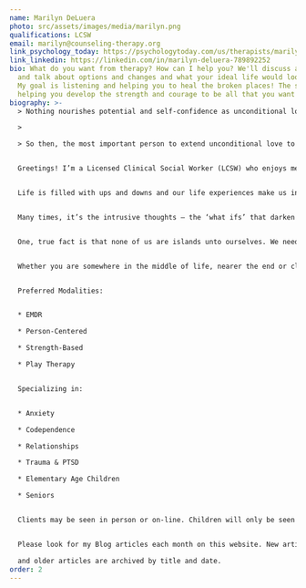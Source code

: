 ```yaml
---
name: Marilyn DeLuera
photo: src/assets/images/media/marilyn.png
qualifications: LCSW
email: marilyn@counseling-therapy.org
link_psychology_today: https://psychologytoday.com/us/therapists/marilyn-deluera-port-orange-fl/997752
link_linkedin: https://linkedin.com/in/marilyn-deluera-789892252
bio: What do you want from therapy? How can I help you? We'll discuss all that
  and talk about options and changes and what your ideal life would look like.
  My goal is listening and helping you to heal the broken places! The second is
  helping you develop the strength and courage to be all that you want to be!
biography: >-
  > Nothing nourishes potential and self-confidence as unconditional love.

  >

  > So then, the most important person to extend unconditional love to is oneself.


  Greetings! I’m a Licensed Clinical Social Worker (LCSW) who enjoys meeting people of all ages. Every person is different; their life experiences are different and their needs and goals are different. What works for one person will not work for another. I use an eclectic approach that allows me to treat each individual according to their own unique needs and wants.


  Life is filled with ups and downs and our life experiences make us into who we are. If we’re trying to learn how to make better choices, it helps to look at decisions we’ve made in the past. How did those experiences, even the ones from childhood, affect us? Examining those things can make a big difference in how we move forward.


  Many times, it’s the intrusive thoughts – the ‘what ifs’ that darken our days. Whether it’s anxiety, depression, grief and loss, PTSD, or relationship problems, I want to encourage you that there is hope for a brighter path ahead.


  One, true fact is that none of us are islands unto ourselves. We need human connection, we need contact, we need each other. Without each other, we often feel lost, like we’re battling the world by ourselves! If your background is one of confusion and chaos, do not despair! Even if your world isn’t confused and chaotic, don’t put yourself down! You are worthy of connection! You are worthy of respect, healing, and happiness! Life is a journey, not a destination, and you are worthy of a good and fulfilling journey!


  Whether you are somewhere in the middle of life, nearer the end or closer to the beginning, I would like to work with you. How can I help you?


  Preferred Modalities:


  * EMDR

  * Person-Centered

  * Strength-Based

  * Play Therapy


  Specializing in:


  * Anxiety

  * Codependence

  * Relationships

  * Trauma & PTSD

  * Elementary Age Children

  * Seniors


  Clients may be seen in person or on-line. Children will only be seen in person.


  Please look for my Blog articles each month on this website. New articles appear at the top

  and older articles are archived by title and date.
order: 2
---
```

